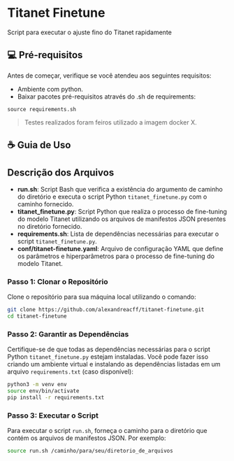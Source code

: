 # Titanet Finetune
Script para executar o ajuste fino do Titanet rapidamente

## 💻 Pré-requisitos

Antes de começar, verifique se você atendeu aos seguintes requisitos:

- Ambiente com python.
- Baixar pacotes pré-requisitos através do .sh de requirements:
```
source requirements.sh
```
> Testes realizados foram feiros utilizado a imagem docker X.

 ## ☕ Guia de Uso

## Descrição dos Arquivos

- **run.sh**: Script Bash que verifica a existência do argumento de caminho do diretório e executa o script Python `titanet_finetune.py` com o caminho fornecido.
- **titanet_finetune.py**: Script Python que realiza o processo de fine-tuning do modelo Titanet utilizando os arquivos de manifestos JSON presentes no diretório fornecido.
- **requirements.sh**: Lista de dependências necessárias para executar o script `titanet_finetune.py`.
- **conf/titanet-finetune.yaml**: Arquivo de configuração YAML que define os parâmetros e hiperparâmetros para o processo de fine-tuning do modelo Titanet.


### Passo 1: Clonar o Repositório

Clone o repositório para sua máquina local utilizando o comando:

```sh
git clone https://github.com/alexandreacff/titanet-finetune.git
cd titanet-finetune
```

### Passo 2: Garantir as Dependências

Certifique-se de que todas as dependências necessárias para o script Python `titanet_finetune.py` estejam instaladas. Você pode fazer isso criando um ambiente virtual e instalando as dependências listadas em um arquivo `requirements.txt` (caso disponível):

```sh
python3 -m venv env
source env/bin/activate
pip install -r requirements.txt
```

### Passo 3: Executar o Script

Para executar o script `run.sh`, forneça o caminho para o diretório que contém os arquivos de manifestos JSON. Por exemplo:

```sh
source run.sh /caminho/para/seu/diretorio_de_arquivos
```

 
